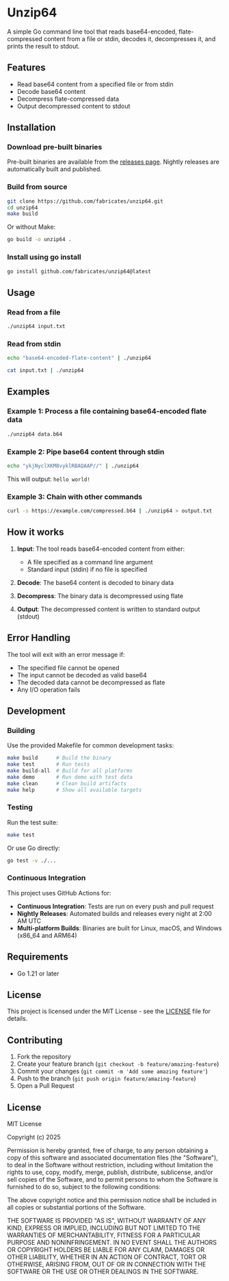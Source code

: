 # Unzip64

A simple Go command line tool that reads base64-encoded, flate-compressed content from a file or stdin, decodes it, decompresses it, and prints the result to stdout.

## Features

- Read base64 content from a specified file or from stdin
- Decode base64 content
- Decompress flate-compressed data
- Output decompressed content to stdout

## Installation

### Download pre-built binaries

Pre-built binaries are available from the [releases page](https://github.com/fabricates/unzip64/releases). Nightly releases are automatically built and published.

### Build from source

```bash
git clone https://github.com/fabricates/unzip64.git
cd unzip64
make build
```

Or without Make:

```bash
go build -o unzip64 .
```

### Install using go install

```bash
go install github.com/fabricates/unzip64@latest
```

## Usage

### Read from a file

```bash
./unzip64 input.txt
```

### Read from stdin

```bash
echo "base64-encoded-flate-content" | ./unzip64
```

```bash
cat input.txt | ./unzip64
```

## Examples

### Example 1: Process a file containing base64-encoded flate data

```bash
./unzip64 data.b64
```

### Example 2: Pipe base64 content through stdin

```bash
echo "ykjNyclXKM8vyklRBAQAAP//" | ./unzip64
```

This will output: `hello world!`

### Example 3: Chain with other commands

```bash
curl -s https://example.com/compressed.b64 | ./unzip64 > output.txt
```

## How it works

1. **Input**: The tool reads base64-encoded content from either:
   - A file specified as a command line argument
   - Standard input (stdin) if no file is specified

2. **Decode**: The base64 content is decoded to binary data

3. **Decompress**: The binary data is decompressed using flate

4. **Output**: The decompressed content is written to standard output (stdout)

## Error Handling

The tool will exit with an error message if:
- The specified file cannot be opened
- The input cannot be decoded as valid base64
- The decoded data cannot be decompressed as flate
- Any I/O operation fails

## Development

### Building

Use the provided Makefile for common development tasks:

```bash
make build      # Build the binary
make test       # Run tests
make build-all  # Build for all platforms
make demo       # Run demo with test data
make clean      # Clean build artifacts
make help       # Show all available targets
```

### Testing

Run the test suite:

```bash
make test
```

Or use Go directly:

```bash
go test -v ./...
```

### Continuous Integration

This project uses GitHub Actions for:
- **Continuous Integration**: Tests are run on every push and pull request
- **Nightly Releases**: Automated builds and releases every night at 2:00 AM UTC
- **Multi-platform Builds**: Binaries are built for Linux, macOS, and Windows (x86_64 and ARM64)

## Requirements

- Go 1.21 or later

## License

This project is licensed under the MIT License - see the [LICENSE](#license) file for details.

## Contributing

1. Fork the repository
2. Create your feature branch (`git checkout -b feature/amazing-feature`)
3. Commit your changes (`git commit -m 'Add some amazing feature'`)
4. Push to the branch (`git push origin feature/amazing-feature`)
5. Open a Pull Request

## License

MIT License

Copyright (c) 2025

Permission is hereby granted, free of charge, to any person obtaining a copy
of this software and associated documentation files (the "Software"), to deal
in the Software without restriction, including without limitation the rights
to use, copy, modify, merge, publish, distribute, sublicense, and/or sell
copies of the Software, and to permit persons to whom the Software is
furnished to do so, subject to the following conditions:

The above copyright notice and this permission notice shall be included in all
copies or substantial portions of the Software.

THE SOFTWARE IS PROVIDED "AS IS", WITHOUT WARRANTY OF ANY KIND, EXPRESS OR
IMPLIED, INCLUDING BUT NOT LIMITED TO THE WARRANTIES OF MERCHANTABILITY,
FITNESS FOR A PARTICULAR PURPOSE AND NONINFRINGEMENT. IN NO EVENT SHALL THE
AUTHORS OR COPYRIGHT HOLDERS BE LIABLE FOR ANY CLAIM, DAMAGES OR OTHER
LIABILITY, WHETHER IN AN ACTION OF CONTRACT, TORT OR OTHERWISE, ARISING FROM,
OUT OF OR IN CONNECTION WITH THE SOFTWARE OR THE USE OR OTHER DEALINGS IN THE
SOFTWARE.
